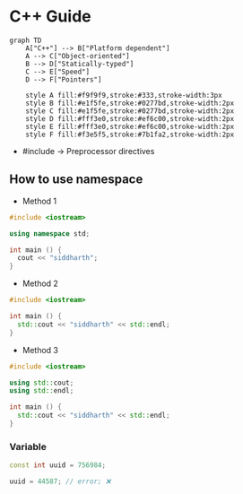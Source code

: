 # C++ Guide

```mermaid
graph TD
    A["C++"] --> B["Platform dependent"]
    A --> C["Object-oriented"]
    B --> D["Statically-typed"]
    C --> E["Speed"]
    D --> F["Pointers"]
     
    style A fill:#f9f9f9,stroke:#333,stroke-width:3px
    style B fill:#e1f5fe,stroke:#0277bd,stroke-width:2px
    style C fill:#e1f5fe,stroke:#0277bd,stroke-width:2px
    style D fill:#fff3e0,stroke:#ef6c00,stroke-width:2px
    style E fill:#fff3e0,stroke:#ef6c00,stroke-width:2px
    style F fill:#f3e5f5,stroke:#7b1fa2,stroke-width:2px
```
- #include -> Preprocessor directives
## How to use namespace
- Method 1
```cpp
#include <iostream>

using namespace std;

int main () {
  cout << "siddharth";
}
```
- Method 2
```cpp
#include <iostream>

int main () {
  std::cout << "siddharth" << std::endl;
}
```
- Method 3
```cpp
#include <iostream>

using std::cout;
using std::endl;

int main () {
  std::cout << "siddharth" << std::endl;
}
```
### Variable
```cpp
const int uuid = 756984;

uuid = 44587; // error; ❌
```
